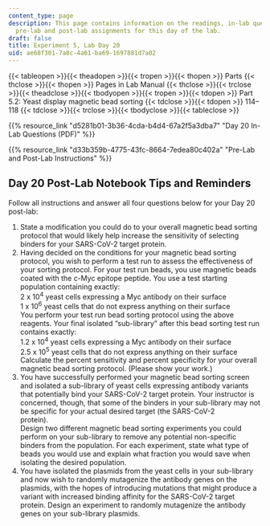 ```yaml
---
content_type: page
description: This page contains information on the readings, in-lab questions, and
  pre-lab and post-lab assignments for this day of the lab.
draft: false
title: Experiment 5, Lab Day 20
uid: ae68f301-7a8c-4a61-ba69-1697881d7a02
---
```

{{< tableopen >}}{{< theadopen >}}{{< tropen >}}{{< thopen >}}
Parts
{{< thclose >}}{{< thopen >}}
Pages in Lab Manual
{{< thclose >}}{{< trclose >}}{{< theadclose >}}{{< tbodyopen >}}{{< tropen >}}{{< tdopen >}}
Part 5.2: Yeast display magnetic bead sorting
{{< tdclose >}}{{< tdopen >}}
114–118
{{< tdclose >}}{{< trclose >}}{{< tbodyclose >}}{{< tableclose >}}

{{% resource_link "d5281b01-3b36-4cda-b4d4-67a2f5a3dba7" "Day 20 In-Lab Questions (PDF)" %}}

{{% resource_link "d33b359b-4775-43fc-8664-7edea80c402a" "Pre-Lab and Post-Lab Instructions" %}}

## Day 20 Post-Lab Notebook Tips and Reminders

Follow all instructions and answer all four questions below for your Day 20 post-lab:

1. State a modification you could do to your overall magnetic bead sorting protocol that would likely help increase the sensitivity of selecting binders for your SARS-CoV-2 target protein. 
2. Having decided on the conditions for your magnetic bead sorting protocol, you wish to perform a test run to assess the effectiveness of your sorting protocol. For your test run beads, you use magnetic beads coated with the c-Myc epitope peptide. You use a test starting population containing exactly:           
    2 x 10<sup>4</sup> yeast cells expressing a Myc antibody on their surface           
    1 x 10<sup>6</sup> yeast cells that do not express anything on their surface           
    You perform your test run bead sorting protocol using the above reagents. Your final isolated “sub-library” after this bead sorting test run contains exactly:           
    1.2 x 10<sup>4</sup> yeast cells expressing a Myc antibody on their surface           
    2.5 x 10<sup>5</sup> yeast cells that do not express anything on their surface           
    Calculate the percent sensitivity and percent specificity for your overall magnetic bead sorting protocol. (Please show your work.)
3. You have successfully performed your magnetic bead sorting screen and isolated a sub-library of yeast cells expressing antibody variants that potentially bind your SARS-CoV-2 target protein. Your instructor is concerned, though, that some of the binders in your sub-library may not be specific for your actual desired target (the SARS-CoV-2 protein).           
    Design two different magnetic bead sorting experiments you could perform on your sub-library to remove any potential non-specific binders from the population. For each experiment, state what type of beads you would use and explain what fraction you would save when isolating the desired population. 
4. You have isolated the plasmids from the yeast cells in your sub-library and now wish to randomly mutagenize the antibody genes on the plasmids, with the hopes of introducing mutations that might produce a variant with increased binding affinity for the SARS-CoV-2 target protein. Design an experiment to randomly mutagenize the antibody genes on your sub-library plasmids.